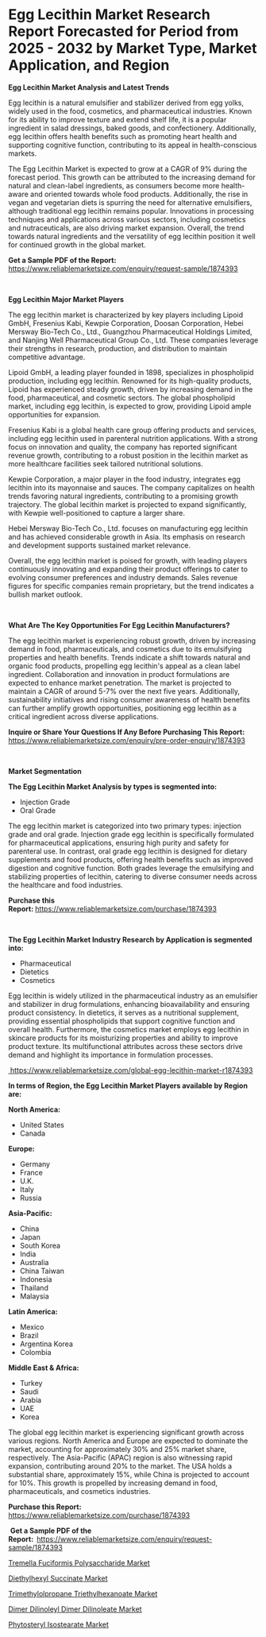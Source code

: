<p><h1>Egg Lecithin Market Research Report Forecasted for Period from 2025 -  2032 by Market Type, Market Application, and Region</h1></p><p><strong>Egg Lecithin Market Analysis and Latest Trends</strong></p>
<p><p>Egg lecithin is a natural emulsifier and stabilizer derived from egg yolks, widely used in the food, cosmetics, and pharmaceutical industries. Known for its ability to improve texture and extend shelf life, it is a popular ingredient in salad dressings, baked goods, and confectionery. Additionally, egg lecithin offers health benefits such as promoting heart health and supporting cognitive function, contributing to its appeal in health-conscious markets.</p><p>The Egg Lecithin Market is expected to grow at a CAGR of 9% during the forecast period. This growth can be attributed to the increasing demand for natural and clean-label ingredients, as consumers become more health-aware and oriented towards whole food products. Additionally, the rise in vegan and vegetarian diets is spurring the need for alternative emulsifiers, although traditional egg lecithin remains popular. Innovations in processing techniques and applications across various sectors, including cosmetics and nutraceuticals, are also driving market expansion. Overall, the trend towards natural ingredients and the versatility of egg lecithin position it well for continued growth in the global market.</p></p>
<p><strong>Get a Sample PDF of the Report:&nbsp;</strong> <a href="https://www.reliablemarketsize.com/enquiry/request-sample/1874393?utm_campaign=1133&utm_medium=2&utm_source=Github&utm_content=ia&utm_term=02042025&utm_id=egg-lecithin">https://www.reliablemarketsize.com/enquiry/request-sample/1874393</a></p>
<p>&nbsp;</p>
<p><strong>Egg Lecithin Major Market Players</strong></p>
<p><p>The egg lecithin market is characterized by key players including Lipoid GmbH, Fresenius Kabi, Kewpie Corporation, Doosan Corporation, Hebei Mersway Bio-Tech Co., Ltd., Guangzhou Pharmaceutical Holdings Limited, and Nanjing Well Pharmaceutical Group Co., Ltd. These companies leverage their strengths in research, production, and distribution to maintain competitive advantage.</p><p>Lipoid GmbH, a leading player founded in 1898, specializes in phospholipid production, including egg lecithin. Renowned for its high-quality products, Lipoid has experienced steady growth, driven by increasing demand in the food, pharmaceutical, and cosmetic sectors. The global phospholipid market, including egg lecithin, is expected to grow, providing Lipoid ample opportunities for expansion.</p><p>Fresenius Kabi is a global health care group offering products and services, including egg lecithin used in parenteral nutrition applications. With a strong focus on innovation and quality, the company has reported significant revenue growth, contributing to a robust position in the lecithin market as more healthcare facilities seek tailored nutritional solutions.</p><p>Kewpie Corporation, a major player in the food industry, integrates egg lecithin into its mayonnaise and sauces. The company capitalizes on health trends favoring natural ingredients, contributing to a promising growth trajectory. The global lecithin market is projected to expand significantly, with Kewpie well-positioned to capture a larger share.</p><p>Hebei Mersway Bio-Tech Co., Ltd. focuses on manufacturing egg lecithin and has achieved considerable growth in Asia. Its emphasis on research and development supports sustained market relevance.</p><p>Overall, the egg lecithin market is poised for growth, with leading players continuously innovating and expanding their product offerings to cater to evolving consumer preferences and industry demands. Sales revenue figures for specific companies remain proprietary, but the trend indicates a bullish market outlook.</p></p>
<p>&nbsp;</p>
<p><strong>What Are The Key Opportunities For Egg Lecithin Manufacturers?</strong></p>
<p><p>The egg lecithin market is experiencing robust growth, driven by increasing demand in food, pharmaceuticals, and cosmetics due to its emulsifying properties and health benefits. Trends indicate a shift towards natural and organic food products, propelling egg lecithin's appeal as a clean label ingredient. Collaboration and innovation in product formulations are expected to enhance market penetration. The market is projected to maintain a CAGR of around 5-7% over the next five years. Additionally, sustainability initiatives and rising consumer awareness of health benefits can further amplify growth opportunities, positioning egg lecithin as a critical ingredient across diverse applications.</p></p>
<p><strong>Inquire or Share Your Questions If Any Before Purchasing This Report:</strong> <a href="https://www.reliablemarketsize.com/enquiry/pre-order-enquiry/1874393?utm_campaign=1133&utm_medium=2&utm_source=Github&utm_content=ia&utm_term=02042025&utm_id=egg-lecithin">https://www.reliablemarketsize.com/enquiry/pre-order-enquiry/1874393</a></p>
<p>&nbsp;</p>
<p><strong>Market Segmentation</strong></p>
<p><strong>The Egg Lecithin Market Analysis by types is segmented into:</strong></p>
<p><ul><li>Injection Grade</li><li>Oral Grade</li></ul></p>
<p><p>The egg lecithin market is categorized into two primary types: injection grade and oral grade. Injection grade egg lecithin is specifically formulated for pharmaceutical applications, ensuring high purity and safety for parenteral use. In contrast, oral grade egg lecithin is designed for dietary supplements and food products, offering health benefits such as improved digestion and cognitive function. Both grades leverage the emulsifying and stabilizing properties of lecithin, catering to diverse consumer needs across the healthcare and food industries.</p></p>
<p><strong>Purchase this Report:&nbsp;</strong><a href="https://www.reliablemarketsize.com/purchase/1874393?utm_campaign=1133&utm_medium=2&utm_source=Github&utm_content=ia&utm_term=02042025&utm_id=egg-lecithin">https://www.reliablemarketsize.com/purchase/1874393</a></p>
<p>&nbsp;</p>
<p><strong>The Egg Lecithin Market Industry Research by Application is segmented into:</strong></p>
<p><ul><li>Pharmaceutical</li><li>Dietetics</li><li>Cosmetics</li></ul></p>
<p><p>Egg lecithin is widely utilized in the pharmaceutical industry as an emulsifier and stabilizer in drug formulations, enhancing bioavailability and ensuring product consistency. In dietetics, it serves as a nutritional supplement, providing essential phospholipids that support cognitive function and overall health. Furthermore, the cosmetics market employs egg lecithin in skincare products for its moisturizing properties and ability to improve product texture. Its multifunctional attributes across these sectors drive demand and highlight its importance in formulation processes.</p></p>
<p><a href="https://www.reliablemarketsize.com/global-egg-lecithin-market-r1874393?utm_campaign=1133&utm_medium=2&utm_source=Github&utm_content=ia&utm_term=02042025&utm_id=egg-lecithin">&nbsp;https://www.reliablemarketsize.com/global-egg-lecithin-market-r1874393</a></p>
<p><strong>In terms of Region, the Egg Lecithin Market Players available by Region are:</strong></p>
<p>
    <p> <strong> North America: </strong>
        <ul>
            <li>United States</li>
            <li>Canada</li>
        </ul>
        </p> 
    <p> <strong> Europe: </strong>
        <ul>
            <li>Germany</li>
            <li>France</li>
            <li>U.K.</li>
            <li>Italy</li>
            <li>Russia</li>
        </ul>
        </p> 
    <p> <strong> Asia-Pacific: </strong>
        <ul>
            <li>China</li>
            <li>Japan</li>
            <li>South Korea</li>
            <li>India</li>
            <li>Australia</li>
            <li>China Taiwan</li>
            <li>Indonesia</li>
            <li>Thailand</li>
            <li>Malaysia</li>
        </ul>
        </p> 
    <p> <strong> Latin America: </strong>
        <ul>
            <li>Mexico</li>
            <li>Brazil</li>
            <li>Argentina Korea</li>
            <li>Colombia</li>
        </ul>
        </p> 
    <p> <strong> Middle East & Africa: </strong>
        <ul>
            <li>Turkey</li>
            <li>Saudi</li>
            <li>Arabia</li>
            <li>UAE</li>
            <li>Korea</li>
        </ul>
    </p>
    </p>
<p><p>The global egg lecithin market is experiencing significant growth across various regions. North America and Europe are expected to dominate the market, accounting for approximately 30% and 25% market share, respectively. The Asia-Pacific (APAC) region is also witnessing rapid expansion, contributing around 20% to the market. The USA holds a substantial share, approximately 15%, while China is projected to account for 10%. This growth is propelled by increasing demand in food, pharmaceuticals, and cosmetics industries.</p></p>
<p><strong>Purchase this Report: </strong><a href="https://www.reliablemarketsize.com/purchase/1874393?utm_campaign=1133&utm_medium=2&utm_source=Github&utm_content=ia&utm_term=02042025&utm_id=egg-lecithin">https://www.reliablemarketsize.com/purchase/1874393</a></p>
<p>&nbsp;<strong>Get a Sample PDF of the Report:&nbsp;&nbsp;</strong><a href="https://www.reliablemarketsize.com/enquiry/request-sample/1874393?utm_campaign=1133&utm_medium=2&utm_source=Github&utm_content=ia&utm_term=02042025&utm_id=egg-lecithin">https://www.reliablemarketsize.com/enquiry/request-sample/1874393</a></p>
<p><strong></strong></p>
<p><p><a href="https://github.com/jemalapoilly/Market-Research-Report-List-1/blob/main/tremella-fuciformis-polysaccharide-market.md?utm_campaign=1133&utm_medium=2&utm_source=Github&utm_content=ia&utm_term=02042025&utm_id=egg-lecithin">Tremella Fuciformis Polysaccharide Market</a></p><p><a href="https://github.com/shapurforouz/Market-Research-Report-List-1/blob/main/diethylhexyl-succinate-market.md?utm_campaign=1133&utm_medium=2&utm_source=Github&utm_content=ia&utm_term=02042025&utm_id=egg-lecithin">Diethylhexyl Succinate Market</a></p><p><a href="https://github.com/prumrupear/Market-Research-Report-List-1/blob/main/trimethylolpropane-triethylhexanoate-market.md?utm_campaign=1133&utm_medium=2&utm_source=Github&utm_content=ia&utm_term=02042025&utm_id=egg-lecithin">Trimethylolpropane Triethylhexanoate Market</a></p><p><a href="https://github.com/klinzenisaa/Market-Research-Report-List-1/blob/main/dimer-dilinoleyl-dimer-dilinoleate-market.md?utm_campaign=1133&utm_medium=2&utm_source=Github&utm_content=ia&utm_term=02042025&utm_id=egg-lecithin">Dimer Dilinoleyl Dimer Dilinoleate Market</a></p><p><a href="https://github.com/siriyagayo/Market-Research-Report-List-1/blob/main/phytosteryl-isostearate-market.md?utm_campaign=1133&utm_medium=2&utm_source=Github&utm_content=ia&utm_term=02042025&utm_id=egg-lecithin">Phytosteryl Isostearate Market</a></p></p>